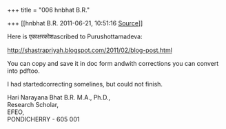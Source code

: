 +++
title = "006 hnbhat B.R."

+++
[[hnbhat B.R.	2011-06-21, 10:51:16 [Source](https://groups.google.com/g/bvparishat/c/8P3Na-bYZ1c)]]



Here is एकाक्षरकोशascribed to Purushottamadeva:



<http://shastrapriyah.blogspot.com/2011/02/blog-post.html>



You can copy and save it in doc form andwith corrections you can convert into pdftoo.



I had startedcorrecting somelines, but could not finish.  
  
Hari Narayana Bhat B.R. M.A., Ph.D.,  
Research Scholar,  
EFEO,  
PONDICHERRY - 605 001



